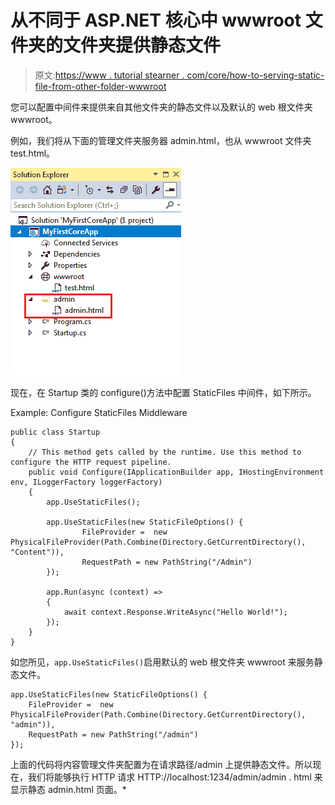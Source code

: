# 从不同于 ASP.NET 核心中 wwwroot 文件夹的文件夹提供静态文件

> 原文:[https://www . tutorial stearner . com/core/how-to-serving-static-file-from-other-folder-wwwroot](https://www.tutorialsteacher.com/core/how-to-serve-static-files-from-another-folder-other-than-wwwroot)

您可以配置中间件来提供来自其他文件夹的静态文件以及默认的 web 根文件夹 wwwroot。

例如，我们将从下面的管理文件夹服务器 admin.html，也从 wwwroot 文件夹 test.html。

[![](img/f4f84cd7dc91a36d13bd9a177f48af16.png)](../../Content/images/core/admin.png)

现在，在 Startup 类的 configure()方法中配置 StaticFiles 中间件，如下所示。

Example: Configure StaticFiles Middleware 

```
public class Startup
{
    // This method gets called by the runtime. Use this method to configure the HTTP request pipeline.
    public void Configure(IApplicationBuilder app, IHostingEnvironment env, ILoggerFactory loggerFactory)
    {
        app.UseStaticFiles();

        app.UseStaticFiles(new StaticFileOptions() {
                FileProvider =  new PhysicalFileProvider(Path.Combine(Directory.GetCurrentDirectory(), "Content")),
                RequestPath = new PathString("/Admin")
        });

        app.Run(async (context) =>
        {
            await context.Response.WriteAsync("Hello World!");
        });
    }
} 
```

如您所见，`app.UseStaticFiles()`启用默认的 web 根文件夹 wwwroot 来服务静态文件。

```
app.UseStaticFiles(new StaticFileOptions() {
    FileProvider =  new PhysicalFileProvider(Path.Combine(Directory.GetCurrentDirectory(), "admin")),
    RequestPath = new PathString("/admin")
}); 
```

上面的代码将内容管理文件夹配置为在请求路径/admin 上提供静态文件。所以现在，我们将能够执行 HTTP 请求 HTTP://localhost:1234/admin/admin . html 来显示静态 admin.html 页面。*